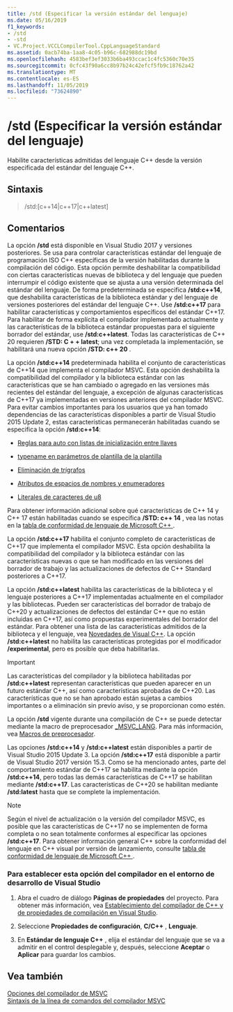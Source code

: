 ```yaml
---
title: /std (Especificar la versión estándar del lenguaje)
ms.date: 05/16/2019
f1_keywords:
- /std
- -std
- VC.Project.VCCLCompilerTool.CppLanguageStandard
ms.assetid: 0acb74ba-1aa8-4c05-b96c-682988dc19bd
ms.openlocfilehash: 4583bef3ef3033b6ba493ccac1c4fc5360c70e35
ms.sourcegitcommit: 0cfc43f90a6cc8b97b24c42efcf5fb9c18762a42
ms.translationtype: MT
ms.contentlocale: es-ES
ms.lasthandoff: 11/05/2019
ms.locfileid: "73624890"
---
```

# <a name="std-specify-language-standard-version"></a>/std (Especificar la versión estándar del lenguaje)

Habilite características admitidas del lenguaje C++ desde la versión especificada del estándar del lenguaje C++.

## <a name="syntax"></a>Sintaxis

> /std:\[c++14\|c++17\|c++latest]

## <a name="remarks"></a>Comentarios

La opción **/std** está disponible en Visual Studio 2017 y versiones posteriores. Se usa para controlar características estándar del lenguaje de programación ISO C++ específicas de la versión habilitadas durante la compilación del código. Esta opción permite deshabilitar la compatibilidad con ciertas características nuevas de biblioteca y del lenguaje que pueden interrumpir el código existente que se ajusta a una versión determinada del estándar del lenguaje. De forma predeterminada se especifica **/std:c++14**, que deshabilita características de la biblioteca estándar y del lenguaje de versiones posteriores del estándar del lenguaje C++. Use **/std:c++17** para habilitar características y comportamientos específicos del estándar C++17. Para habilitar de forma explícita el compilador implementado actualmente y las características de la biblioteca estándar propuestas para el siguiente borrador del estándar, use **/std:c++latest**. Todas las características de C++ 20 requieren **/STD: C + + latest**; una vez completada la implementación, se habilitará una nueva opción **/STD: c++ 20** .

La opción **/std:c++14** predeterminada habilita el conjunto de características de C++14 que implementa el compilador MSVC. Esta opción deshabilita la compatibilidad del compilador y la biblioteca estándar con las características que se han cambiado o agregado en las versiones más recientes del estándar del lenguaje, a excepción de algunas características de C++17 ya implementadas en versiones anteriores del compilador MSVC. Para evitar cambios importantes para los usuarios que ya han tomado dependencias de las características disponibles a partir de Visual Studio 2015 Update 2, estas características permanecerán habilitadas cuando se especifica la opción **/std:c++14**:

- [Reglas para auto con listas de inicialización entre llaves](http://www.open-std.org/jtc1/sc22/wg21/docs/papers/2014/n3922.html)

- [typename en parámetros de plantilla de la plantilla](http://www.open-std.org/jtc1/sc22/wg21/docs/papers/2014/n4051.html)

- [Eliminación de trígrafos](http://www.open-std.org/jtc1/sc22/wg21/docs/papers/2014/n4086.html)

- [Atributos de espacios de nombres y enumeradores](http://www.open-std.org/jtc1/sc22/wg21/docs/papers/2014/n4266.html)

- [Literales de caracteres de u8](http://www.open-std.org/jtc1/sc22/wg21/docs/papers/2014/n4267.html)

Para obtener información adicional sobre qué características de C++ 14 y C++ 17 están habilitadas cuando se especifica **/STD: c++ 14** , vea las notas en la [tabla de conformidad de lenguaje de Microsoft C++ ](../../overview/visual-cpp-language-conformance.md).

La opción **/std:c++17** habilita el conjunto completo de características de C++17 que implementa el compilador MSVC. Esta opción deshabilita la compatibilidad del compilador y la biblioteca estándar con las características nuevas o que se han modificado en las versiones del borrador de trabajo y las actualizaciones de defectos de C++ Standard posteriores a C++17.

La opción **/std:c++latest** habilita las características de la biblioteca y el lenguaje posteriores a C++17 implementadas actualmente en el compilador y las bibliotecas. Pueden ser características del borrador de trabajo de C++20 y actualizaciones de defectos del estándar C++ que no están incluidas en C++17, así como propuestas experimentales del borrador del estándar. Para obtener una lista de las características admitidos de la biblioteca y el lenguaje, vea [Novedades de Visual C++](../../overview/what-s-new-for-visual-cpp-in-visual-studio.md). La opción **/std:c++latest** no habilita las características protegidas por el modificador **/experimental**, pero es posible que deba habilitarlas.

> [!IMPORTANT]
> Las características del compilador y la biblioteca habilitadas por **/std:c++latest** representan características que pueden aparecer en un futuro estándar C++, así como características aprobadas de C++20. Las características que no se han aprobado están sujetas a cambios importantes o a eliminación sin previo aviso, y se proporcionan como estén. 

La opción **/std** vigente durante una compilación de C++ se puede detectar mediante la macro de preprocesador [\_MSVC\_LANG](../../preprocessor/predefined-macros.md). Para más información, vea [Macros de preprocesador](../../preprocessor/predefined-macros.md).

Las opciones **/std:c++14** y **/std:c++latest** están disponibles a partir de Visual Studio 2015 Update 3. La opción **/std:c++17** está disponible a partir de Visual Studio 2017 versión 15.3. Como se ha mencionado antes, parte del comportamiento estándar de C++17 se habilita mediante la opción **/std:c++14**, pero todas las demás características de C++17 se habilitan mediante **/std:c++17**. Las características de C++20 se habilitan mediante **/std:latest** hasta que se complete la implementación.

> [!NOTE]
> Según el nivel de actualización o la versión del compilador MSVC, es posible que las características de C++17 no se implementen de forma completa o no sean totalmente conformes al especificar las opciones **/std:c++17**. Para obtener información general C++ sobre la conformidad del lenguaje en C++ visual por versión de lanzamiento, consulte [tabla de conformidad de lenguaje de Microsoft C++ ](../../overview/visual-cpp-language-conformance.md).

### <a name="to-set-this-compiler-option-in-the-visual-studio-development-environment"></a>Para establecer esta opción del compilador en el entorno de desarrollo de Visual Studio

1. Abra el cuadro de diálogo **Páginas de propiedades** del proyecto. Para obtener más información, vea [Establecimiento del compilador de C++ y de propiedades de compilación en Visual Studio](../working-with-project-properties.md).

1. Seleccione **Propiedades de configuración**, **C/C++** , **Lenguaje**.

1. En **Estándar de lenguaje C++** , elija el estándar del lenguaje que se va a admitir en el control desplegable y, después, seleccione **Aceptar** o **Aplicar** para guardar los cambios.

## <a name="see-also"></a>Vea también

[Opciones del compilador de MSVC](compiler-options.md)<br/>
[Sintaxis de la línea de comandos del compilador MSVC](compiler-command-line-syntax.md)
